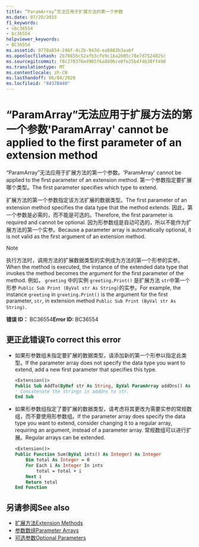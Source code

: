 ```yaml
---
title: “ParamArray”无法应用于扩展方法的第一个参数
ms.date: 07/20/2015
f1_keywords:
- vbc36554
- bc36554
helpviewer_keywords:
- BC36554
ms.assetid: 0778a854-246f-4c2b-943d-ea8883b3aa6f
ms.openlocfilehash: 2b78855c52afb3cfe9c16a2b05c78e7d7524825c
ms.sourcegitcommit: f8c270376ed905f6a8896ce0fe25b4f4b38ff498
ms.translationtype: MT
ms.contentlocale: zh-CN
ms.lasthandoff: 06/04/2020
ms.locfileid: "84378440"
---
```

# <a name="paramarray-cannot-be-applied-to-the-first-parameter-of-an-extension-method"></a><span data-ttu-id="37517-102">“ParamArray”无法应用于扩展方法的第一个参数</span><span class="sxs-lookup"><span data-stu-id="37517-102">'ParamArray' cannot be applied to the first parameter of an extension method</span></span>

<span data-ttu-id="37517-103">“ParamArray”无法应用于扩展方法的第一个参数。</span><span class="sxs-lookup"><span data-stu-id="37517-103">'ParamArray' cannot be applied to the first parameter of an extension method.</span></span> <span data-ttu-id="37517-104">第一个参数指定要扩展哪个类型。</span><span class="sxs-lookup"><span data-stu-id="37517-104">The first parameter specifies which type to extend.</span></span>

<span data-ttu-id="37517-105">扩展方法的第一个参数指定该方法扩展的数据类型。</span><span class="sxs-lookup"><span data-stu-id="37517-105">The first parameter of an extension method specifies the data type that the method extends.</span></span> <span data-ttu-id="37517-106">因此，第一个参数是必需的，而不能是可选的。</span><span class="sxs-lookup"><span data-stu-id="37517-106">Therefore, the first parameter is required and cannot be optional.</span></span> <span data-ttu-id="37517-107">因为形参数组是自动可选的，所以不能作为扩展方法的第一个实参。</span><span class="sxs-lookup"><span data-stu-id="37517-107">Because a parameter array is automatically optional, it is not valid as the first argument of an extension method.</span></span>

> [!NOTE]
> <span data-ttu-id="37517-108">执行方法时，调用方法的扩展数据类型的实例成为方法的第一个形参的实参。</span><span class="sxs-lookup"><span data-stu-id="37517-108">When the method is executed, the instance of the extended data type that invokes the method becomes the argument for the first parameter of the method.</span></span> <span data-ttu-id="37517-109">例如， `greeting` 中的实例 `greeting.Print()` 是扩展方法 `str`中第一个形参 `Public Sub Print (ByVal str As String)`的实参。</span><span class="sxs-lookup"><span data-stu-id="37517-109">For example, the instance `greeting` in `greeting.Print()` is the argument for the first parameter, `str`, in extension method `Public Sub Print (ByVal str As String)`.</span></span>

<span data-ttu-id="37517-110">**错误 ID：** BC36554</span><span class="sxs-lookup"><span data-stu-id="37517-110">**Error ID:** BC36554</span></span>

## <a name="to-correct-this-error"></a><span data-ttu-id="37517-111">更正此错误</span><span class="sxs-lookup"><span data-stu-id="37517-111">To correct this error</span></span>

- <span data-ttu-id="37517-112">如果形参数组未指定要扩展的数据类型，请添加新的第一个形参以指定此类型。</span><span class="sxs-lookup"><span data-stu-id="37517-112">If the parameter array does not specify the data type you want to extend, add a new first parameter that specifies this type.</span></span>

  ```vb
  <Extension()>
  Public Sub AddTo(ByRef str As String, ByVal ParamArray addOns() As String)
  ' Concatenate the strings in addOns to str.
  End Sub
  ```

- <span data-ttu-id="37517-113">如果形参数组指定了要扩展的数据类型，请考虑将其更改为需要实参的常规数组，而不要使用形参数组。</span><span class="sxs-lookup"><span data-stu-id="37517-113">If the parameter array does specify the data type you want to extend, consider changing it to a regular array, requiring an argument, instead of a parameter array.</span></span> <span data-ttu-id="37517-114">常规数组可以进行扩展。</span><span class="sxs-lookup"><span data-stu-id="37517-114">Regular arrays can be extended.</span></span>

  ```vb
  <Extension()>
  Public Function Sum(ByVal ints() As Integer) As Integer
      Dim total As Integer = 0
      For Each i As Integer In ints
          total = total + i
      Next i
      Return total
  End Function
  ```

## <a name="see-also"></a><span data-ttu-id="37517-115">另请参阅</span><span class="sxs-lookup"><span data-stu-id="37517-115">See also</span></span>

- [<span data-ttu-id="37517-116">扩展方法</span><span class="sxs-lookup"><span data-stu-id="37517-116">Extension Methods</span></span>](../programming-guide/language-features/procedures/extension-methods.md)
- [<span data-ttu-id="37517-117">参数数组</span><span class="sxs-lookup"><span data-stu-id="37517-117">Parameter Arrays</span></span>](../programming-guide/language-features/procedures/parameter-arrays.md)
- [<span data-ttu-id="37517-118">可选参数</span><span class="sxs-lookup"><span data-stu-id="37517-118">Optional Parameters</span></span>](../programming-guide/language-features/procedures/optional-parameters.md)
